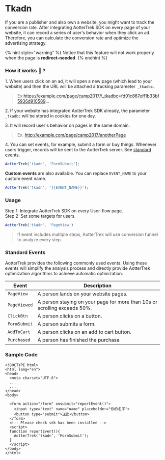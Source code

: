 # Tkadn

If you are a publisher and also own a website, you might want to track the conversion rate. After integrating AotterTrek SDK on every page of your website, it can record a series of user's behavior when they click an ad. Therefore, you can calculate the conversion rate and optimize the advertising strategy.

{% hint style="warning" %}
Notice that this feature will not work properly when the page is **redirect-needed**.
{% endhint %}

### How it works 🤔 ?

1\. When users click on an ad, it will open a new page (which lead to your website) and then the URL will be attached a tracking parameter` _tkadbc`.

> Ex:https://example.com/page/camp2017/\_tkadbc=fd91c867eff1b33bf5936d910589...

2\. If your website has integrated AotterTrek SDK already, the parameter `_tkadbc` will be stored in cookies for one day.

3\. It will record user's behavior on pages in the same domain.&#x20;

> Ex. http://example.com/page/camp2017/anotherPage

4\.  You can set events, for example, submit a form or buy things. Whenever users trigger, records will be sent to the AotterTrek server. See [standard events](tkadn.md#standard-events).

```javascript
AotterTrek('tkadn', 'FormSubmit');
```

**Custom events** are also available. You can replace `EVENT_NAME` to your custom event name.

```javascript
AotterTrek('tkadn', '{{EVENT_NAME}}');
```

### Usage&#x20;

Step 1: Integrate AotterTrek SDK on every User-flow page.\
Step 2: Set some targets for users. &#x20;

```javascript
AotterTrek('tkadn', 'PageView')
```

> &#x20;If event includes multiple steps, AotterTrek will use conversion funnel to analyze every step.

### Standard Events

AotterTrek provides the following commonly used events. Using these events will simplify the analysis process and directly provide AotterTrek optimization algorithms to achieve automatic optimization.

| Event        | Description                                                               |
| ------------ | ------------------------------------------------------------------------- |
| `PageView`   | A person lands on your website pages.                                     |
| `PageViewed` | A person staying on your page for more than 10s or scrolling exceeds 50%. |
| `ClickBtn`   | A person clicks on a button.                                              |
| `FormSubmit` | A person submits a form.                                                  |
| `AddToCart`  | A person clicks on an add to cart button.                                 |
| `Purchased`  | A person has finished the purchase                                        |

### Sample Code&#x20;

```markup
<!DOCTYPE html>
<html lang="en">
<head>
  <meta charset="UTF-8">
  ...
  ...
</head>
<body>

  <form action="/form" onsubmit="reportEvent()">
    <input type="text" name="name" placeholder="你的名字">
    <button type="submit">送出</button>
  </form>
  <!-- Please check sdk has been installed -->
  <script>
  function reportEvent(){
    AotterTrek('tkadn', 'FormSubmit');
  }
  </script>
</body>
</html>
```
